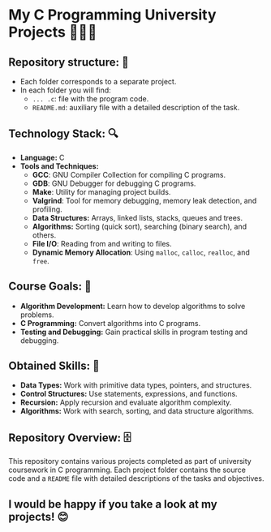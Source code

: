 # My C Programming University Projects 👨🏽‍💻

## Repository structure: 📁
* Each folder corresponds to a separate project. 
* In each folder you will find:
    * `... .c`: file with the program code.
    * `README.md`: auxiliary file with a detailed description of the task.

## Technology Stack: 🔍
- **Language:** C
- **Tools and Techniques:**
  - **GCC**: GNU Compiler Collection for compiling C programs.
  - **GDB**: GNU Debugger for debugging C programs.
  - **Make**: Utility for managing project builds.
  - **Valgrind**: Tool for memory debugging, memory leak detection, and profiling.
  - **Data Structures:** Arrays, linked lists, stacks, queues and trees.
  - **Algorithms:** Sorting (quick sort), searching (binary search), and others.
  - **File I/O**: Reading from and writing to files.
  - **Dynamic Memory Allocation**: Using `malloc`, `calloc`, `realloc`, and `free`.

## Course Goals: 📍
- **Algorithm Development:** Learn how to develop algorithms to solve problems.
- **C Programming:** Convert algorithms into C programs.
- **Testing and Debugging:** Gain practical skills in program testing and debugging.

## Obtained Skills: 🤔
- **Data Types:** Work with primitive data types, pointers, and structures.
- **Control Structures:** Use statements, expressions, and functions.
- **Recursion:** Apply recursion and evaluate algorithm complexity.
- **Algorithms:** Work with search, sorting, and data structure algorithms.

## Repository Overview: 🗄️
This repository contains various projects completed as part of university coursework in C programming. Each project folder contains the source code and a `README` file with detailed descriptions of the tasks and objectives.

## I would be happy if you take a look at my projects! 😊
